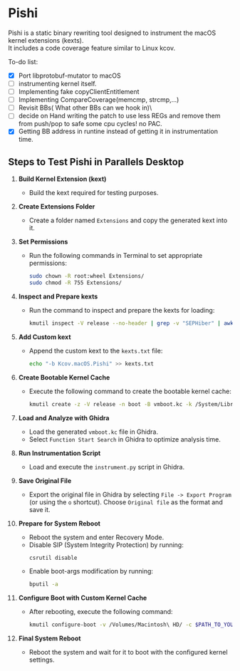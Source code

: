 # Pishi
Pishi is a static binary rewriting tool designed to instrument the macOS kernel extensions (kexts). \
It includes a code coverage feature similar to Linux kcov.

To-do list:
- [X] Port libprotobuf-mutator to macOS
- [ ] instrumenting kernel itself.
- [ ] Implementing fake copyClientEntitlement
- [ ] Implementing CompareCoverage(memcmp, strcmp,...)
- [ ] Revisit BBs( What other BBs can we hook in)\
- [ ] decide on Hand writing the patch to use less REGs and remove them from push/pop to safe some cpu cycles! no PAC.
- [x] Getting BB address in runtine instead of getting it in instrumentation time. 

## Steps to Test Pishi in Parallels Desktop
1. **Build Kernel Extension (kext)**
   - Build the kext required for testing purposes.

2. **Create Extensions Folder**
   - Create a folder named `Extensions` and copy the generated kext into it.

3. **Set Permissions**
   - Run the following commands in Terminal to set appropriate permissions:
     ```bash
     sudo chown -R root:wheel Extensions/
     sudo chmod -R 755 Extensions/
     ```

4. **Inspect and Prepare kexts**
   - Run the command to inspect and prepare the kexts for loading:
     ```bash
     kmutil inspect -V release --no-header | grep -v "SEPHiber" | awk '{print " -b "$1; }' > kexts.txt
     ```

5. **Add Custom kext**
   - Append the custom kext to the `kexts.txt` file:
     ```bash
     echo "-b Kcov.macOS.Pishi" >> kexts.txt
     ```

6. **Create Bootable Kernel Cache**
   - Execute the following command to create the bootable kernel cache:
     ```bash
     kmutil create -z -V release -n boot -B vmboot.kc -k /System/Library/kernels/kernel.release.vmapple -r Extensions/ -x $(cat kexts.txt)
     ```

7. **Load and Analyze with Ghidra**
   - Load the generated `vmboot.kc` file in Ghidra.
   - Select `Function Start Search` in Ghidra to optimize analysis time.

8. **Run Instrumentation Script**
   - Load and execute the `instrument.py` script in Ghidra.

9. **Save Original File**
   - Export the original file in Ghidra by selecting `File -> Export Program` (or using the `o` shortcut). Choose `Original file` as the format and save it.

10. **Prepare for System Reboot**
    - Reboot the system and enter Recovery Mode.
    - Disable SIP (System Integrity Protection) by running:
      ```bash
      csrutil disable
      ```
    - Enable boot-args modification by running:
      ```bash
      bputil -a
      ```

11. **Configure Boot with Custom Kernel Cache**
    - After rebooting, execute the following command:
      ```bash
      kmutil configure-boot -v /Volumes/Macintosh\ HD/ -c $PATH_TO_YOUR_saved_kc_file_in_ghidra
      ```

12. **Final System Reboot**
    - Reboot the system and wait for it to boot with the configured kernel settings.


